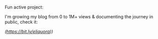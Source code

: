 Fun active project:

I'm growing my blog from 0 to 1M+ views & documenting the journey in public, check it: 

<i>(https://bit.ly/eliquora))</i>
<!---
elilouise/elilouise is a ✨ special ✨ repository because its `README.md` (this file) appears on your GitHub profile.
You can click the Preview link to take a look at your changes.
--->
